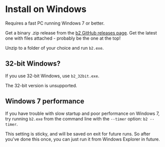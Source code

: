 # Install on Windows

Requires a fast PC running Windows 7 or better.

Get a binary .zip release from the
[b2 GitHub releases page](https://github.com/tom-seddon/b2/releases).
Get the latest one with files attached - probably be the one at the
top!

Unzip to a folder of your choice and run `b2.exe`.

## 32-bit Windows?

If you use 32-bit Windows, use `b2_32bit.exe`.

The 32-bit version is unsupported.

## Windows 7 performance

If you have trouble with slow startup and poor performance on Windows
7, try running `b2.exe` from the command line with the `--timer`
option: `b2 --timer`.

This setting is sticky, and will be saved on exit for future runs. So
after you've done this once, you can just run it from Windows Explorer
in future.
